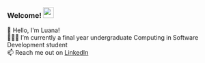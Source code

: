 ### Welcome! <img src="https://media.giphy.com/media/hvRJCLFzcasrR4ia7z/giphy.gif" width="25px">
🐣 Hello, I'm Luana! <br />
👩🏻‍💻 I’m currently a final year undergraduate Computing in Software Development student <br />
📫 Reach me out on [LinkedIn](https://www.linkedin.com/in/luana-kimley/)

<!--
**luanakimley/luanakimley** is a ✨ _special_ ✨ repository because its `README.md` (this file) appears on your GitHub profile.

Here are some ideas to get you started:

- 🔭 I’m currently working on ...
- 🌱 I’m currently learning ...
- 👯 I’m looking to collaborate on ...
- 🤔 I’m looking for help with ...
- 💬 Ask me about ...
- 📫 How to reach me: ...
- 😄 Pronouns: ...
- ⚡ Fun fact: ...
-->
